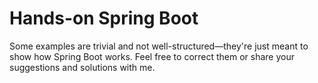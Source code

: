 # Hands-on Spring Boot

Some examples are trivial and not well-structured—they're just meant to show how Spring Boot works. Feel free to correct them or share your suggestions and solutions with me.
